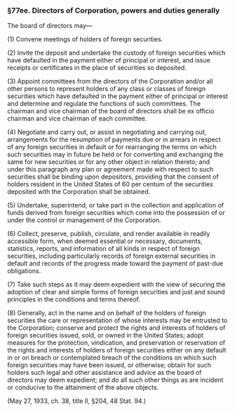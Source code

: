 ### §77ee. Directors of Corporation, powers and duties generally ###

The board of directors may—

(1) Convene meetings of holders of foreign securities.

(2) Invite the deposit and undertake the custody of foreign securities which have defaulted in the payment either of principal or interest, and issue receipts or certificates in the place of securities so deposited.

(3) Appoint committees from the directors of the Corporation and/or all other persons to represent holders of any class or classes of foreign securities which have defaulted in the payment either of principal or interest and determine and regulate the functions of such committees. The chairman and vice chairman of the board of directors shall be ex officio chairman and vice chairman of each committee.

(4) Negotiate and carry out, or assist in negotiating and carrying out, arrangements for the resumption of payments due or in arrears in respect of any foreign securities in default or for rearranging the terms on which such securities may in future be held or for converting and exchanging the same for new securities or for any other object in relation thereto; and under this paragraph any plan or agreement made with respect to such securities shall be binding upon depositors, providing that the consent of holders resident in the United States of 60 per centum of the securities deposited with the Corporation shall be obtained.

(5) Undertake, superintend, or take part in the collection and application of funds derived from foreign securities which come into the possession of or under the control or management of the Corporation.

(6) Collect, preserve, publish, circulate, and render available in readily accessible form, when deemed essential or necessary, documents, statistics, reports, and information of all kinds in respect of foreign securities, including particularly records of foreign external securities in default and records of the progress made toward the payment of past-due obligations.

(7) Take such steps as it may deem expedient with the view of securing the adoption of clear and simple forms of foreign securities and just and sound principles in the conditions and terms thereof.

(8) Generally, act in the name and on behalf of the holders of foreign securities the care or representation of whose interests may be entrusted to the Corporation; conserve and protect the rights and interests of holders of foreign securities issued, sold, or owned in the United States; adopt measures for the protection, vindication, and preservation or reservation of the rights and interests of holders of foreign securities either on any default in or on breach or contemplated breach of the conditions on which such foreign securities may have been issued, or otherwise; obtain for such holders such legal and other assistance and advice as the board of directors may deem expedient; and do all such other things as are incident or conducive to the attainment of the above objects.

(May 27, 1933, ch. 38, title II, §204, 48 Stat. 94.)